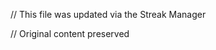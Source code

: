 // This file was updated via the Streak Manager

// Original content preserved

<!-- Updated: 2025-04-23T11:25:01.884Z -->
